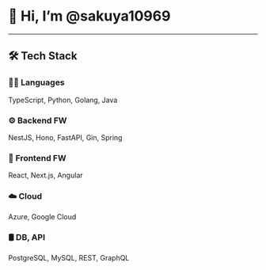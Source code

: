 # 👋 Hi, I’m @sakuya10969

---

## 🛠 Tech Stack

### 🧑‍💻 Languages
TypeScript, Python, Golang, Java

### ⚙️ Backend FW
NestJS, Hono, FastAPI, Gin, Spring

### 🎨 Frontend FW
React, Next.js, Angular

### ☁️ Cloud
Azure, Google Cloud

### 🛢️ DB, API
PostgreSQL, MySQL, REST, GraphQL
